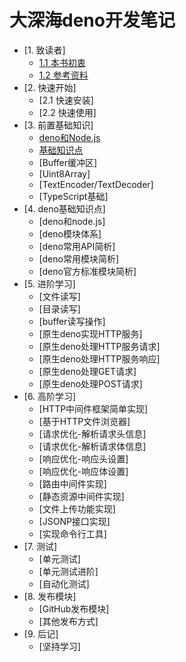 # 大深海deno开发笔记

* [1. 致读者]
    * [1.1 本书初衷](./note/chapter-01/01.md)
    * [1.2 参考资料](./note/chapter-01/02.md)
* [2. 快速开始]
    * [2.1 快速安装]
    * [2.2 快速使用]
* [3. 前置基础知识]
    * [deno和Node.js](./note/chapter-03/01.md)
    * [基础知识点](./note/chapter-03/02.md)
    * [Buffer缓冲区]
    * [Uint8Array]
    * [TextEncoder/TextDecoder]
    * [TypeScript基础] 
* [4. deno基础知识点]
    * [deno和node.js]
    * [deno模块体系]
    * [deno常用API简析]
    * [deno常用模块简析]
    * [deno官方标准模块简析]
* [5. 进阶学习]
    * [文件读写]
    * [目录读写]
    * [buffer读写操作]
    * [原生deno实现HTTP服务]
    * [原生deno处理HTTP服务请求]
    * [原生deno处理HTTP服务响应]
    * [原生deno处理GET请求]
    * [原生deno处理POST请求]
* [6. 高阶学习]
    * [HTTP中间件框架简单实现]
    * [基于HTTP文件浏览器]
    * [请求优化-解析请求头信息]
    * [请求优化-解析请求体信息]
    * [响应优化-响应头设置]
    * [响应优化-响应体设置]
    * [路由中间件实现]
    * [静态资源中间件实现]
    * [文件上传功能实现]
    * [JSONP接口实现]
    * [实现命令行工具]
* [7. 测试]
    * [单元测试]
    * [单元测试进阶]
    * [自动化测试]
* [8. 发布模块]
    * [GitHub发布模块]
    * [其他发布方式]
* [9. 后记]
    * [坚持学习]